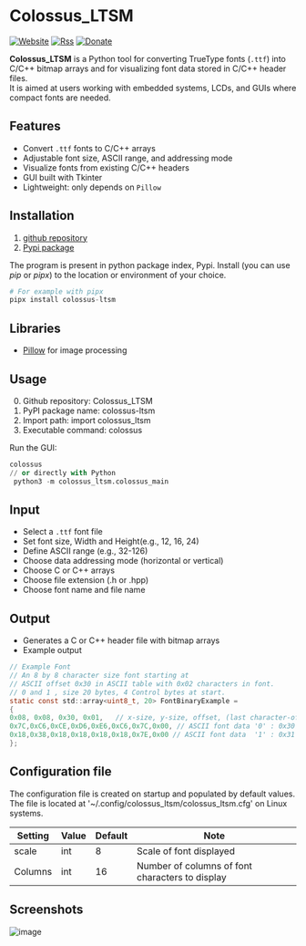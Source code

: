 # Colossus_LTSM

[![Website](https://img.shields.io/badge/Website-Link-blue.svg)](https://gavinlyonsrepo.github.io/)  [![Rss](https://img.shields.io/badge/Subscribe-RSS-yellow.svg)](https://gavinlyonsrepo.github.io//feed.xml)  [![Donate](https://img.shields.io/badge/Donate-PayPal-green.svg)](https://www.paypal.com/paypalme/whitelight976)

**Colossus_LTSM** is a Python tool for converting TrueType fonts (`.ttf`) into C/C++ bitmap arrays and for visualizing font data stored in C/C++ header files.  
It is aimed at users working with embedded systems, LCDs, and GUIs where compact fonts are needed.

## Features

- Convert `.ttf` fonts to C/C++ arrays
- Adjustable font size, ASCII range, and addressing mode
- Visualize fonts from existing C/C++ headers
- GUI built with Tkinter
- Lightweight: only depends on `Pillow`

## Installation

1. [github repository](https://www.github.com/gavinlyonsrepo/Colossus_LTSM)
2. [Pypi package](https://pypi.org/project/colossus-ltsm/)

The program is present in python package index, Pypi.
Install (you can use *pip* or *pipx*) to the location or environment of your choice.

```python
# For example with pipx 
pipx install colossus-ltsm
```

## Libraries

- [Pillow](https://python-pillow.org/) for image processing

## Usage

0. Github repository: Colossus_LTSM
1. PyPI package name: colossus-ltsm
2. Import path: import colossus_ltsm
3. Executable command: colossus

Run the GUI:

```python
colossus
// or directly with Python
 python3 -m colossus_ltsm.colossus_main
```

## Input

- Select a `.ttf` font file
- Set font size, Width and Height(e.g., 12, 16, 24)
- Define ASCII range (e.g., 32-126)
- Choose data addressing mode (horizontal or vertical)
- Choose C or C++ arrays
- Choose file extension (.h or .hpp)
- Choose font name and file name

## Output

- Generates a C or C++ header file with bitmap arrays
- Example output

```c
// Example Font
// An 8 by 8 character size font starting at 
// ASCII offset 0x30 in ASCII table with 0x02 characters in font. 
// 0 and 1 , size 20 bytes, 4 Control bytes at start.
static const std::array<uint8_t, 20> FontBinaryExample =
{
0x08, 0x08, 0x30, 0x01,   // x-size, y-size, offset, (last character-offset : 0x31-0x30)
0x7C,0xC6,0xCE,0xD6,0xE6,0xC6,0x7C,0x00, // ASCII font data '0' : 0x30
0x18,0x38,0x18,0x18,0x18,0x18,0x7E,0x00 // ASCII font data  '1' : 0x31
};
```

## Configuration file

The configuration file is created on startup and populated by default values.
The file is located at '~/.config/colossus_ltsm/colossus_ltsm.cfg' on Linux systems.

| Setting  | Value |  Default | Note |
| ------ | ------ | ----- | ----- |
| scale | int | 8 | Scale of font displayed  |
| Columns | int |16 | Number of columns of font characters to display|

## Screenshots

![ image ](https://github.com/gavinlyonsrepo/Colossus_LTSM/blob/main/extras/images/screenshot.png)
